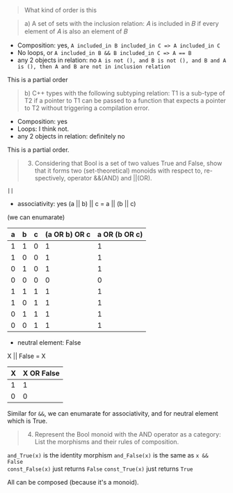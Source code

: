 > What kind of order is this

> a) A set of sets with the inclusion relation: 𝐴 is included in 𝐵 if every element of 𝐴 is also an element of 𝐵

- Composition: yes, `A included_in B included_in C => A included_in C` 
- No loops, or `A included_in B && B included_in C => A == B`
- any 2 objects in relation: no `A is not (), and B is not (), and B and A is (), then A and B are not in inclusion relation`

This is a partial order

> b) C++ types with the following subtyping relation: T1 is a sub-type of T2 if a pointer to T1 can be passed to a function that expects a pointer to T2 without triggering a compilation error.

- Composition: yes
- Loops: I think not. 
- any 2 objects in relation: definitely no

This is a partial order.

> 3. Considering that Bool is a set of two values True and False, show that it forms two (set-theoretical) monoids with respect to, re-spectively, operator &&(AND) and ||(OR).

`||`

- associativity: yes
(a || b) || c = a || (b || c)

(we can enumarate)

a | b | c | (a OR b) OR c | a OR (b OR c) |
--|---|---|-------------  | ---|
1 | 1 | 0 | 1             | 1
1 | 0 | 0 | 1             | 1
0 | 1 | 0 | 1             | 1
0 | 0 | 0 | 0             | 0
1 | 1 | 1 | 1             | 1
1 | 0 | 1 | 1             | 1
0 | 1 | 1 | 1             | 1
0 | 0 | 1 | 1             | 1

- neutral element: False

X || False = X 

X | X OR False
-|-
1 | 1 
0 | 0


Similar for `&&`, we can enumarate for associativity, and for neutral element which is True. 

> 4. Represent the Bool monoid with the AND operator as a category: List the morphisms and their rules of composition.

`and_True(x)` is the identity morphism
`and_False(x)` is the same as `x && False`  
`const_False(x)` just returns `False`
`const_True(x)` just returns `True` 

All can be composed (because it's a monoid). 
